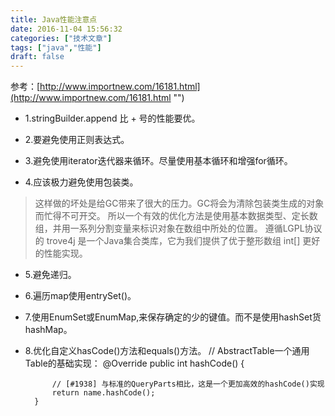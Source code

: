 ```yaml
---
title: Java性能注意点
date: 2016-11-04 15:56:32
categories: ["技术文章"]
tags: ["java","性能"]
draft: false
---
```


参考：[http://www.importnew.com/16181.html](http://www.importnew.com/16181.html "")
* 1.stringBuilder.append 比 + 号的性能要优。

* 2.要避免使用正则表达式。

* 3.避免使用iterator迭代器来循环。尽量使用基本循环和增强for循环。
<!--more-->
* 4.应该极力避免使用包装类。
> 这样做的坏处是给GC带来了很大的压力。GC将会为清除包装类生成的对象而忙得不可开交。
所以一个有效的优化方法是使用基本数据类型、定长数组，并用一系列分割变量来标识对象在数组中所处的位置。
遵循LGPL协议的 trove4j 是一个Java集合类库，它为我们提供了优于整形数组 int[] 更好的性能实现。

* 5.避免递归。

* 6.遍历map使用entrySet()。

* 7.使用EnumSet或EnumMap,来保存确定的少的键值。而不是使用hashSet货hashMap。

* 8.优化自定义hasCode()方法和equals()方法。
		// AbstractTable一个通用Table的基础实现：
		@Override
		public int hashCode() {

			// [#1938] 与标准的QueryParts相比，这是一个更加高效的hashCode()实现
			return name.hashCode();
		}
